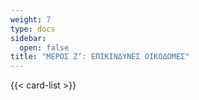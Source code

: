 ```yaml
---
weight: 7
type: docs
sidebar:
  open: false
title: "ΜΕΡΟΣ Ζ’: ΕΠΙΚΙΝΔΥΝΕΣ ΟΙΚΟΔΟΜΕΣ"
---
```


{{< card-list >}}




